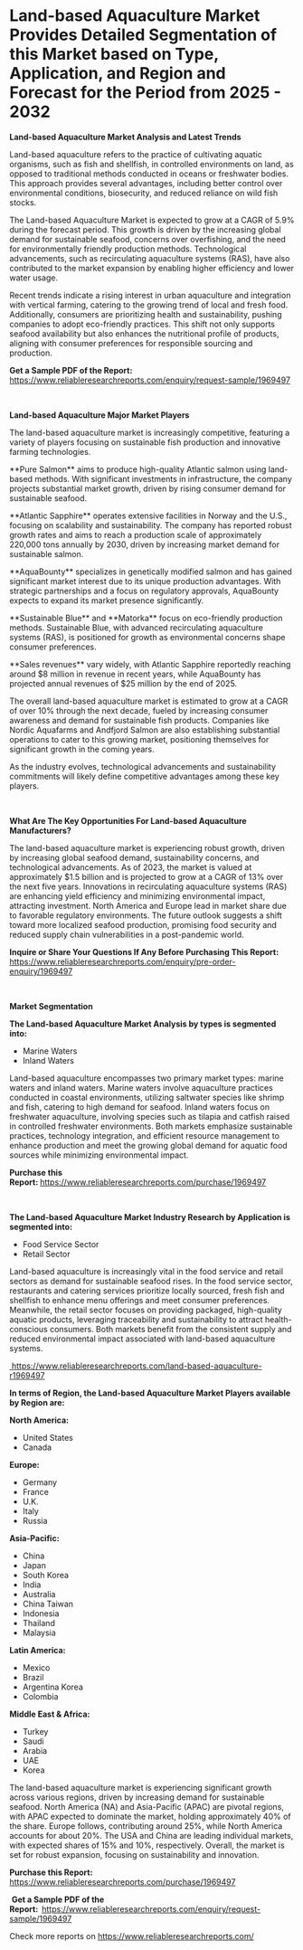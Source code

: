 <p><h1>Land-based Aquaculture Market Provides Detailed Segmentation of this Market based on Type, Application, and Region and Forecast for the Period from 2025 - 2032</h1></p><p><strong>Land-based Aquaculture Market Analysis and Latest Trends</strong></p>
<p><p>Land-based aquaculture refers to the practice of cultivating aquatic organisms, such as fish and shellfish, in controlled environments on land, as opposed to traditional methods conducted in oceans or freshwater bodies. This approach provides several advantages, including better control over environmental conditions, biosecurity, and reduced reliance on wild fish stocks. </p><p>The Land-based Aquaculture Market is expected to grow at a CAGR of 5.9% during the forecast period. This growth is driven by the increasing global demand for sustainable seafood, concerns over overfishing, and the need for environmentally friendly production methods. Technological advancements, such as recirculating aquaculture systems (RAS), have also contributed to the market expansion by enabling higher efficiency and lower water usage.</p><p>Recent trends indicate a rising interest in urban aquaculture and integration with vertical farming, catering to the growing trend of local and fresh food. Additionally, consumers are prioritizing health and sustainability, pushing companies to adopt eco-friendly practices. This shift not only supports seafood availability but also enhances the nutritional profile of products, aligning with consumer preferences for responsible sourcing and production.</p></p>
<p><strong>Get a Sample PDF of the Report:&nbsp;</strong> <a href="https://www.reliableresearchreports.com/enquiry/request-sample/1969497?utm_campaign=2655&utm_medium=2&utm_source=Github&utm_content=ia&utm_term=30032025&utm_id=land-based-aquaculture">https://www.reliableresearchreports.com/enquiry/request-sample/1969497</a></p>
<p>&nbsp;</p>
<p><strong>Land-based Aquaculture Major Market Players</strong></p>
<p><p>The land-based aquaculture market is increasingly competitive, featuring a variety of players focusing on sustainable fish production and innovative farming technologies.</p><p>**Pure Salmon** aims to produce high-quality Atlantic salmon using land-based methods. With significant investments in infrastructure, the company projects substantial market growth, driven by rising consumer demand for sustainable seafood. </p><p>**Atlantic Sapphire** operates extensive facilities in Norway and the U.S., focusing on scalability and sustainability. The company has reported robust growth rates and aims to reach a production scale of approximately 220,000 tons annually by 2030, driven by increasing market demand for sustainable salmon.</p><p>**AquaBounty** specializes in genetically modified salmon and has gained significant market interest due to its unique production advantages. With strategic partnerships and a focus on regulatory approvals, AquaBounty expects to expand its market presence significantly.</p><p>**Sustainable Blue** and **Matorka** focus on eco-friendly production methods. Sustainable Blue, with advanced recirculating aquaculture systems (RAS), is positioned for growth as environmental concerns shape consumer preferences.</p><p>**Sales revenues** vary widely, with Atlantic Sapphire reportedly reaching around $8 million in revenue in recent years, while AquaBounty has projected annual revenues of $25 million by the end of 2025. </p><p>The overall land-based aquaculture market is estimated to grow at a CAGR of over 10% through the next decade, fueled by increasing consumer awareness and demand for sustainable fish products. Companies like Nordic Aquafarms and Andfjord Salmon are also establishing substantial operations to cater to this growing market, positioning themselves for significant growth in the coming years. </p><p>As the industry evolves, technological advancements and sustainability commitments will likely define competitive advantages among these key players.</p></p>
<p>&nbsp;</p>
<p><strong>What Are The Key Opportunities For Land-based Aquaculture Manufacturers?</strong></p>
<p><p>The land-based aquaculture market is experiencing robust growth, driven by increasing global seafood demand, sustainability concerns, and technological advancements. As of 2023, the market is valued at approximately $1.5 billion and is projected to grow at a CAGR of 13% over the next five years. Innovations in recirculating aquaculture systems (RAS) are enhancing yield efficiency and minimizing environmental impact, attracting investment. North America and Europe lead in market share due to favorable regulatory environments. The future outlook suggests a shift toward more localized seafood production, promising food security and reduced supply chain vulnerabilities in a post-pandemic world.</p></p>
<p><strong>Inquire or Share Your Questions If Any Before Purchasing This Report:</strong> <a href="https://www.reliableresearchreports.com/enquiry/pre-order-enquiry/1969497?utm_campaign=2655&utm_medium=2&utm_source=Github&utm_content=ia&utm_term=30032025&utm_id=land-based-aquaculture">https://www.reliableresearchreports.com/enquiry/pre-order-enquiry/1969497</a></p>
<p>&nbsp;</p>
<p><strong>Market Segmentation</strong></p>
<p><strong>The Land-based Aquaculture Market Analysis by types is segmented into:</strong></p>
<p><ul><li>Marine Waters</li><li>Inland Waters</li></ul></p>
<p><p>Land-based aquaculture encompasses two primary market types: marine waters and inland waters. Marine waters involve aquaculture practices conducted in coastal environments, utilizing saltwater species like shrimp and fish, catering to high demand for seafood. Inland waters focus on freshwater aquaculture, involving species such as tilapia and catfish raised in controlled freshwater environments. Both markets emphasize sustainable practices, technology integration, and efficient resource management to enhance production and meet the growing global demand for aquatic food sources while minimizing environmental impact.</p></p>
<p><strong>Purchase this Report:&nbsp;</strong><a href="https://www.reliableresearchreports.com/purchase/1969497?utm_campaign=2655&utm_medium=2&utm_source=Github&utm_content=ia&utm_term=30032025&utm_id=land-based-aquaculture">https://www.reliableresearchreports.com/purchase/1969497</a></p>
<p>&nbsp;</p>
<p><strong>The Land-based Aquaculture Market Industry Research by Application is segmented into:</strong></p>
<p><ul><li>Food Service Sector</li><li>Retail Sector</li></ul></p>
<p><p>Land-based aquaculture is increasingly vital in the food service and retail sectors as demand for sustainable seafood rises. In the food service sector, restaurants and catering services prioritize locally sourced, fresh fish and shellfish to enhance menu offerings and meet consumer preferences. Meanwhile, the retail sector focuses on providing packaged, high-quality aquatic products, leveraging traceability and sustainability to attract health-conscious consumers. Both markets benefit from the consistent supply and reduced environmental impact associated with land-based aquaculture systems.</p></p>
<p><a href="https://www.reliableresearchreports.com/land-based-aquaculture-r1969497?utm_campaign=2655&utm_medium=2&utm_source=Github&utm_content=ia&utm_term=30032025&utm_id=land-based-aquaculture">&nbsp;https://www.reliableresearchreports.com/land-based-aquaculture-r1969497</a></p>
<p><strong>In terms of Region, the Land-based Aquaculture Market Players available by Region are:</strong></p>
<p>
    <p> <strong> North America: </strong>
        <ul>
            <li>United States</li>
            <li>Canada</li>
        </ul>
        </p> 
    <p> <strong> Europe: </strong>
        <ul>
            <li>Germany</li>
            <li>France</li>
            <li>U.K.</li>
            <li>Italy</li>
            <li>Russia</li>
        </ul>
        </p> 
    <p> <strong> Asia-Pacific: </strong>
        <ul>
            <li>China</li>
            <li>Japan</li>
            <li>South Korea</li>
            <li>India</li>
            <li>Australia</li>
            <li>China Taiwan</li>
            <li>Indonesia</li>
            <li>Thailand</li>
            <li>Malaysia</li>
        </ul>
        </p> 
    <p> <strong> Latin America: </strong>
        <ul>
            <li>Mexico</li>
            <li>Brazil</li>
            <li>Argentina Korea</li>
            <li>Colombia</li>
        </ul>
        </p> 
    <p> <strong> Middle East & Africa: </strong>
        <ul>
            <li>Turkey</li>
            <li>Saudi</li>
            <li>Arabia</li>
            <li>UAE</li>
            <li>Korea</li>
        </ul>
    </p>
    </p>
<p><p>The land-based aquaculture market is experiencing significant growth across various regions, driven by increasing demand for sustainable seafood. North America (NA) and Asia-Pacific (APAC) are pivotal regions, with APAC expected to dominate the market, holding approximately 40% of the share. Europe follows, contributing around 25%, while North America accounts for about 20%. The USA and China are leading individual markets, with expected shares of 15% and 10%, respectively. Overall, the market is set for robust expansion, focusing on sustainability and innovation.</p></p>
<p><strong>Purchase this Report: </strong><a href="https://www.reliableresearchreports.com/purchase/1969497?utm_campaign=2655&utm_medium=2&utm_source=Github&utm_content=ia&utm_term=30032025&utm_id=land-based-aquaculture">https://www.reliableresearchreports.com/purchase/1969497</a></p>
<p>&nbsp;<strong>Get a Sample PDF of the Report:&nbsp;&nbsp;</strong><a href="https://www.reliableresearchreports.com/enquiry/request-sample/1969497?utm_campaign=2655&utm_medium=2&utm_source=Github&utm_content=ia&utm_term=30032025&utm_id=land-based-aquaculture">https://www.reliableresearchreports.com/enquiry/request-sample/1969497</a></p>
<p><strong></strong></p>
<p>Check more reports on <a href="https://www.reliableresearchreports.com/?utm_campaign=2655&utm_medium=2&utm_source=Github&utm_content=ia&utm_term=30032025&utm_id=land-based-aquaculture">https://www.reliableresearchreports.com/</a></p>